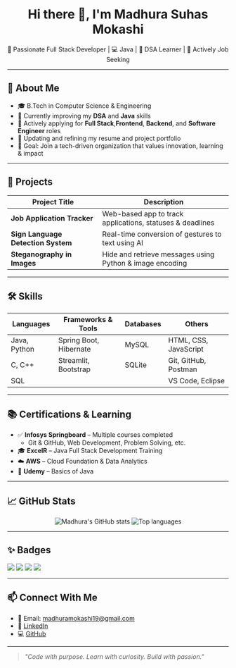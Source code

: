 <h1 align="center">Hi there 👋, I'm Madhura Suhas Mokashi</h1>
<p align="center">
  🌟 Passionate Full Stack Developer | 💻 Java | 🧠 DSA Learner | 🎯 Actively Job Seeking
</p>

---

## 💫 About Me
- 🎓 B.Tech in Computer Science & Engineering  
- 🌱 Currently improving my **DSA** and **Java** skills  
- 🧳 Actively applying for **Full Stack**,**Frontend**, **Backend**, and **Software Engineer** roles  
- 📄 Updating and refining my resume and project portfolio  
- 🎯 Goal: Join a tech-driven organization that values innovation, learning & impact

---

## 💼 Projects
| Project Title              | Description                                          |
|---------------------------|------------------------------------------------------|
| **Job Application Tracker** | Web-based app to track applications, statuses & deadlines |
| **Sign Language Detection System** | Real-time conversion of gestures to text using AI |
| **Steganography in Images** | Hide and retrieve messages using Python & image encoding |

---

## 🛠️ Skills

| Languages     | Frameworks & Tools        | Databases     | Others                       |
|---------------|---------------------------|---------------|------------------------------|
| Java, Python  | Spring Boot, Hibernate    | MySQL         | HTML, CSS, JavaScript        |
| C, C++        | Streamlit, Bootstrap      | SQLite        | Git, GitHub, Postman         |
| SQL           |                            |               | VS Code, Eclipse             |

---

## 📚 Certifications & Learning

- ✅ **Infosys Springboard** – Multiple courses completed  
  - Git & GitHub, Web Development, Problem Solving, etc.
- 🎓 **ExcelR** – Java Full Stack Development Training  
- ☁️ **AWS** – Cloud Foundation & Data Analytics  
- 📘 **Udemy** – Basics of Java  

---

## 📈 GitHub Stats

<p align="center">
  <img src="https://github-readme-stats.vercel.app/api?username=Madhura-6&show_icons=true&theme=radical" alt="Madhura's GitHub stats" />
  <img src="https://github-readme-stats.vercel.app/api/top-langs/?username=Madhura-6&layout=compact&theme=radical" alt="Top languages" />
</p>

---

## ✨ Badges

<p>
  <img src="https://img.shields.io/badge/Java-Expert-orange" />
  <img src="https://img.shields.io/badge/DSA-Practice-blue" />
  <img src="https://img.shields.io/badge/FullStack-Developer-success" />
  <img src="https://img.shields.io/badge/Open%20Source-Contributor-yellow" />
</p>

---

## 📫 Connect With Me

- 📧 Email: [madhuramokashi19@gmail.com](mailto:madhuramokashi19@gmail.com)  
- 💼 [LinkedIn](https://www.linkedin.com/in/madhura-mokashi)  
- 💻 [GitHub](https://github.com/Madhura-6)

---

> *"Code with purpose. Learn with curiosity. Build with passion."*



